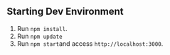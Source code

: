 ## Starting Dev Environment

1. Run `npm install`.<br />
2. Run `npm update`<br />
3. Run `npm start`and access `http://localhost:3000`.<br />
